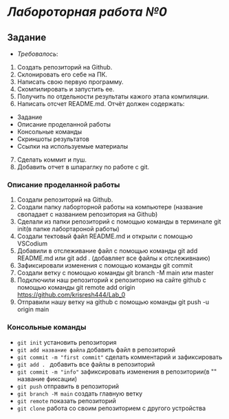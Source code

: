 # *Лабороторная работа №0*
## Задание
- *Требовалось*:
1. Создать репозиторий на Github.
2. Склонировать его себе на ПК.
3. Написать свою первую программу.
4. Скомпилировать и запустить ее.
5. Получить по отдельности результаты кажого этапа компиляции.
6. Написать отсчет README.md. Отчёт должен содержать:
+ Задание
+ Описание проделанной работы
+ Консольные команды
+ Скриншоты результатов
+ Ссылки на используемые материалы
7. Сделать коммит и пуш.
8. Добавить отчет в шпараглку по работе с git.
### Описание проделанной работы
1. Cоздали репозиторий на Github.
2. Создали папку лаборторной работы на компьютере (название свопадает с названием репозитория на Github)
3. Сделали из папки репозиторий с помощью команды в терминале git init(в папке лабортароной работы)
4. Создали тектовый файл README.md и открыли с помощью VSCodium
5. Добавили в отслеживание файл с помощью команды git add README.md или git add . (добавляет все файлы к отслеживнаию)
6. Зафиксировали изменения с помощью команды git commit
7. Создали ветку с помощью команды git branch -M main или master
8. Подключили наш репозиторий к репозиторию на сайте github с помощью команды git remote add origin https://github.com/krisresh444/Lab_0
9. Отправили нашу ветку на github с помощью команды git push -u origin main
### Консольные команды
- ```git init``` установить репозитория 
- ```git add название файла``` добавить файл в репозиторий 
- ```git commit -m "first commit"``` сделать комментарий и зафиксировать 
- ```git add . ``` добавить все файлы в репозиторий 
- ```git commit -m "info"``` зафиксировать изменения в репозитории(в "" название фиксации)
- ```git push``` отправить в репозиторий 
- ```git branch -M main``` создать главную ветку 
- ```git remote``` показать репозиторий
- ```git clone``` работа со своим репозиторием с другого устройства
